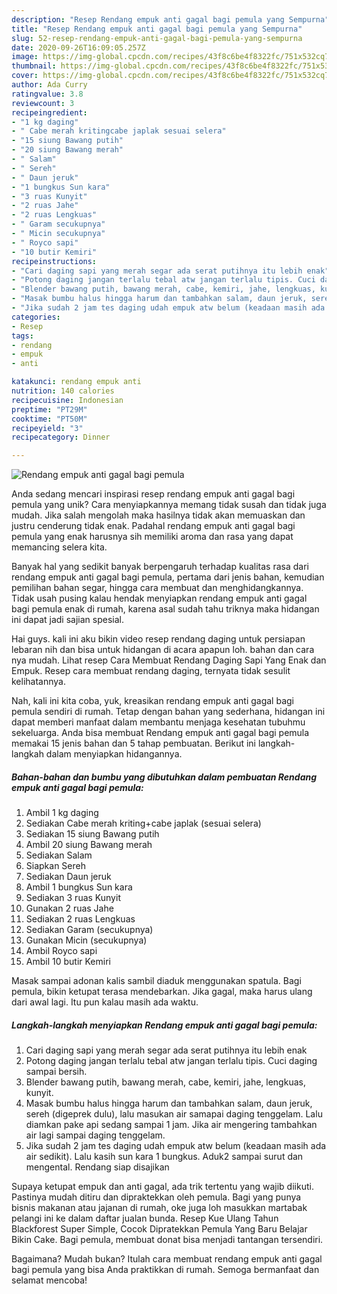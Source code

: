 ```yaml
---
description: "Resep Rendang empuk anti gagal bagi pemula yang Sempurna"
title: "Resep Rendang empuk anti gagal bagi pemula yang Sempurna"
slug: 52-resep-rendang-empuk-anti-gagal-bagi-pemula-yang-sempurna
date: 2020-09-26T16:09:05.257Z
image: https://img-global.cpcdn.com/recipes/43f8c6be4f8322fc/751x532cq70/rendang-empuk-anti-gagal-bagi-pemula-foto-resep-utama.jpg
thumbnail: https://img-global.cpcdn.com/recipes/43f8c6be4f8322fc/751x532cq70/rendang-empuk-anti-gagal-bagi-pemula-foto-resep-utama.jpg
cover: https://img-global.cpcdn.com/recipes/43f8c6be4f8322fc/751x532cq70/rendang-empuk-anti-gagal-bagi-pemula-foto-resep-utama.jpg
author: Ada Curry
ratingvalue: 3.8
reviewcount: 3
recipeingredient:
- "1 kg daging"
- " Cabe merah kritingcabe japlak sesuai selera"
- "15 siung Bawang putih"
- "20 siung Bawang merah"
- " Salam"
- " Sereh"
- " Daun jeruk"
- "1 bungkus Sun kara"
- "3 ruas Kunyit"
- "2 ruas Jahe"
- "2 ruas Lengkuas"
- " Garam secukupnya"
- " Micin secukupnya"
- " Royco sapi"
- "10 butir Kemiri"
recipeinstructions:
- "Cari daging sapi yang merah segar ada serat putihnya itu lebih enak"
- "Potong daging jangan terlalu tebal atw jangan terlalu tipis. Cuci daging sampai bersih."
- "Blender bawang putih, bawang merah, cabe, kemiri, jahe, lengkuas, kunyit."
- "Masak bumbu halus hingga harum dan tambahkan salam, daun jeruk, sereh (digeprek dulu), lalu masukan air samapai daging tenggelam. Lalu diamkan pake api sedang sampai 1 jam. Jika air mengering tambahkan air lagi sampai daging tenggelam."
- "Jika sudah 2 jam tes daging udah empuk atw belum (keadaan masih ada air sedikit). Lalu kasih sun kara 1 bungkus. Aduk2 sampai surut dan mengental. Rendang siap disajikan"
categories:
- Resep
tags:
- rendang
- empuk
- anti

katakunci: rendang empuk anti 
nutrition: 140 calories
recipecuisine: Indonesian
preptime: "PT29M"
cooktime: "PT50M"
recipeyield: "3"
recipecategory: Dinner

---
```



![Rendang empuk anti gagal bagi pemula](https://img-global.cpcdn.com/recipes/43f8c6be4f8322fc/751x532cq70/rendang-empuk-anti-gagal-bagi-pemula-foto-resep-utama.jpg)

Anda sedang mencari inspirasi resep rendang empuk anti gagal bagi pemula yang unik? Cara menyiapkannya memang tidak susah dan tidak juga mudah. Jika salah mengolah maka hasilnya tidak akan memuaskan dan justru cenderung tidak enak. Padahal rendang empuk anti gagal bagi pemula yang enak harusnya sih memiliki aroma dan rasa yang dapat memancing selera kita.

Banyak hal yang sedikit banyak berpengaruh terhadap kualitas rasa dari rendang empuk anti gagal bagi pemula, pertama dari jenis bahan, kemudian pemilihan bahan segar, hingga cara membuat dan menghidangkannya. Tidak usah pusing kalau hendak menyiapkan rendang empuk anti gagal bagi pemula enak di rumah, karena asal sudah tahu triknya maka hidangan ini dapat jadi sajian spesial.

Hai guys. kali ini aku bikin video resep rendang daging untuk persiapan lebaran nih dan bisa untuk hidangan di acara apapun loh. bahan dan cara nya mudah. Lihat resep Cara Membuat Rendang Daging Sapi Yang Enak dan Empuk. Resep cara membuat rendang daging, ternyata tidak sesulit kelihatannya.


Nah, kali ini kita coba, yuk, kreasikan rendang empuk anti gagal bagi pemula sendiri di rumah. Tetap dengan bahan yang sederhana, hidangan ini dapat memberi manfaat dalam membantu menjaga kesehatan tubuhmu sekeluarga. Anda bisa membuat Rendang empuk anti gagal bagi pemula memakai 15 jenis bahan dan 5 tahap pembuatan. Berikut ini langkah-langkah dalam menyiapkan hidangannya.

<!--inarticleads1-->

##### Bahan-bahan dan bumbu yang dibutuhkan dalam pembuatan Rendang empuk anti gagal bagi pemula:

1. Ambil 1 kg daging
1. Sediakan  Cabe merah kriting+cabe japlak (sesuai selera)
1. Sediakan 15 siung Bawang putih
1. Ambil 20 siung Bawang merah
1. Sediakan  Salam
1. Siapkan  Sereh
1. Sediakan  Daun jeruk
1. Ambil 1 bungkus Sun kara
1. Sediakan 3 ruas Kunyit
1. Gunakan 2 ruas Jahe
1. Sediakan 2 ruas Lengkuas
1. Sediakan  Garam (secukupnya)
1. Gunakan  Micin (secukupnya)
1. Ambil  Royco sapi
1. Ambil 10 butir Kemiri


Masak sampai adonan kalis sambil diaduk menggunakan spatula. Bagi pemula, bikin ketupat terasa mendebarkan. Jika gagal, maka harus ulang dari awal lagi. Itu pun kalau masih ada waktu. 

<!--inarticleads2-->

##### Langkah-langkah menyiapkan Rendang empuk anti gagal bagi pemula:

1. Cari daging sapi yang merah segar ada serat putihnya itu lebih enak
1. Potong daging jangan terlalu tebal atw jangan terlalu tipis. Cuci daging sampai bersih.
1. Blender bawang putih, bawang merah, cabe, kemiri, jahe, lengkuas, kunyit.
1. Masak bumbu halus hingga harum dan tambahkan salam, daun jeruk, sereh (digeprek dulu), lalu masukan air samapai daging tenggelam. Lalu diamkan pake api sedang sampai 1 jam. Jika air mengering tambahkan air lagi sampai daging tenggelam.
1. Jika sudah 2 jam tes daging udah empuk atw belum (keadaan masih ada air sedikit). Lalu kasih sun kara 1 bungkus. Aduk2 sampai surut dan mengental. Rendang siap disajikan


Supaya ketupat empuk dan anti gagal, ada trik tertentu yang wajib diikuti. Pastinya mudah ditiru dan dipraktekkan oleh pemula. Bagi yang punya bisnis makanan atau jajanan di rumah, oke juga loh masukkan martabak pelangi ini ke dalam daftar jualan bunda. Resep Kue Ulang Tahun Blackforest Super Simple, Cocok Dipratekkan Pemula Yang Baru Belajar Bikin Cake. Bagi pemula, membuat donat bisa menjadi tantangan tersendiri. 

Bagaimana? Mudah bukan? Itulah cara membuat rendang empuk anti gagal bagi pemula yang bisa Anda praktikkan di rumah. Semoga bermanfaat dan selamat mencoba!
